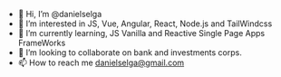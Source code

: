 - 👋 Hi, I’m @danielselga
- 👀 I’m interested in JS, Vue, Angular, React, Node.js and TailWindcss
- 🌱 I’m currently learning, JS Vanilla and Reactive Single Page Apps FrameWorks
- 💞️ I’m looking to collaborate on bank and investments corps.
- 📫 How to reach me danielselga@gmail.com

<!---
danielselga/danielselga is a ✨ special ✨ repository because its `README.md` (this file) appears on your GitHub profile.
You can click the Preview link to take a look at your changes.
--->
